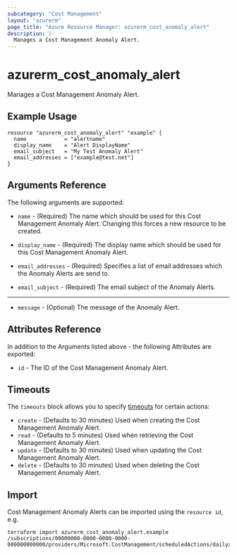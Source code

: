 ```yaml
---
subcategory: "Cost Management"
layout: "azurerm"
page_title: "Azure Resource Manager: azurerm_cost_anomaly_alert"
description: |-
  Manages a Cost Management Anomaly Alert.
---
```


# azurerm_cost_anomaly_alert

Manages a Cost Management Anomaly Alert.

## Example Usage

```hcl
resource "azurerm_cost_anomaly_alert" "example" {
  name            = "alertname"
  display_name    = "Alert DisplayName"
  email_subject   = "My Test Anomaly Alert"
  email_addresses = ["example@test.net"]
}
```

## Arguments Reference

The following arguments are supported:

* `name` - (Required) The name which should be used for this Cost Management Anomaly Alert. Changing this forces a new resource to be created.

* `display_name` - (Required) The display name which should be used for this Cost Management Anomaly Alert.

* `email_addresses` - (Required) Specifies a list of email addresses which the Anomaly Alerts are send to.

* `email_subject` - (Required) The email subject of the Anomaly Alerts.



---

* `message` - (Optional) The message of the Anomaly Alert.

## Attributes Reference

In addition to the Arguments listed above - the following Attributes are exported: 

* `id` - The ID of the Cost Management Anomaly Alert.

## Timeouts

The `timeouts` block allows you to specify [timeouts](https://www.terraform.io/language/resources/syntax#operation-timeouts) for certain actions:

* `create` - (Defaults to 30 minutes) Used when creating the Cost Management Anomaly Alert.
* `read` - (Defaults to 5 minutes) Used when retrieving the Cost Management Anomaly Alert.
* `update` - (Defaults to 30 minutes) Used when updating the Cost Management Anomaly Alert.
* `delete` - (Defaults to 30 minutes) Used when deleting the Cost Management Anomaly Alert.

## Import

Cost Management Anomaly Alerts can be imported using the `resource id`, e.g.

```shell
terraform import azurerm_cost_anomaly_alert.example /subscriptions/00000000-0000-0000-0000-000000000000/providers/Microsoft.CostManagement/scheduledActions/dailyanomalybyresourcegroup
```
